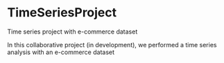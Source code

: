 # TimeSeriesProject
Time series project with e-commerce dataset

In this collaborative project (in development), we performed a time series analysis with an e-commerce dataset
